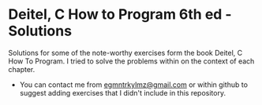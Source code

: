 # Deitel, C How to Program 6th ed - Solutions
Solutions for some of the note-worthy exercises form the book Deitel, C How To Program.
I tried to solve the problems within on the context of each chapter.

- You can contact me from <egmntrkylmz@gmail.com> or within github to suggest adding exercises that I didn't include in this repository.
